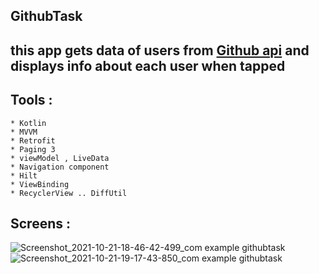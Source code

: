 ## GithubTask
## this app gets data of users from [ Github api](https://docs.github.com/en/rest/reference/search#search-topics) and displays info about each user when tapped

## Tools :
       
    * Kotlin
    * MVVM
    * Retrofit
    * Paging 3
    * viewModel , LiveData
    * Navigation component 
    * Hilt
    * ViewBinding
    * RecyclerView .. DiffUtil
    
## Screens :
         
![Screenshot_2021-10-21-18-46-42-499_com example githubtask](https://user-images.githubusercontent.com/38481452/138330193-1f46d00f-94db-4e7d-83c8-0d233efbf42f.jpg)
![Screenshot_2021-10-21-19-17-43-850_com example githubtask](https://user-images.githubusercontent.com/38481452/138330235-55a8c245-8feb-4449-9803-73f3f5593a57.jpg)

    
       
